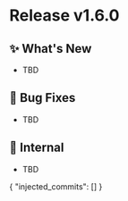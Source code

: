 # Release v1.6.0

## ✨ What's New
- TBD

## 🐛 Bug Fixes
- TBD

## 🔬 Internal
- TBD

<!--release-notes-footer-start-->
{ "injected_commits": [] }
<!--release-notes-footer-end-->
